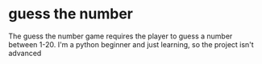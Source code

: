 # guess the number
 The guess the number game requires the player to guess a number between 1-20. I'm a python beginner and just learning, so the project isn't advanced
